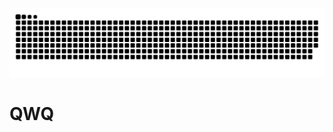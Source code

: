 <picture>
  <source media="(prefers-color-scheme: dark)" srcset="https://raw.githubusercontent.com/strange-qwq/strange-qwq/output/github-snake-dark.svg" />
  <source media="(prefers-color-scheme: light)" srcset="https://raw.githubusercontent.com/strange-qwq/strange-qwq/output/github-snake.svg" />
  <img alt="github-snake" src="https://raw.githubusercontent.com/strange-qwq/strange-qwq/output/github-snake.svg" />
</picture>
<h1>QWQ</h1>
